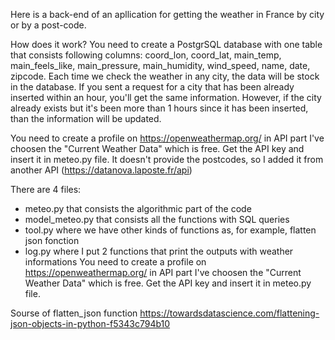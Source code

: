 Here is a back-end of an apllication for getting the weather in France by city or by a post-code.

How does it work?
You need to create a PostgrSQL database with one table that consists following columns: coord_lon, coord_lat, main_temp, main_feels_like, main_pressure, main_humidity, wind_speed, name, date, zipcode.
Each time we check the weather in any city, the data will be stock in the database. If you sent a request for a city that has been already inserted within an hour, you'll get the same information. 
However, if the city already exists but it's been more than 1 hours since it has been inserted, than the information will be updated. 

You need to create a profile on https://openweathermap.org/ in API part I've choosen the "Current Weather Data" which is free. Get the API key and insert it in meteo.py file.
It doesn't provide the postcodes, so I added it from another API (https://datanova.laposte.fr/api)

There are 4 files: 
 - meteo.py that consists the algorithmic part of the code
 - model_meteo.py that consists all the functions with SQL queries
 - tool.py where we have other kinds of functions as, for example, flatten json fonction
 - log.py where I put 2 functions that print the outputs with weather informations 
You need to create a profile on https://openweathermap.org/ in API part I've choosen the "Current Weather Data" which is free. Get the API key and insert it in meteo.py file.


Sourse of flatten_json function https://towardsdatascience.com/flattening-json-objects-in-python-f5343c794b10
